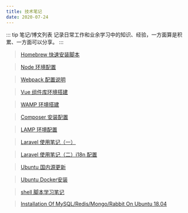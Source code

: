 ```yaml
---
title: 技术笔记
date: 2020-07-24
---
```


::: tip 笔记/博文列表
记录日常工作和业余学习中的知识、经验，一方面算是积累、一方面可以分享。
:::


> [Homebrew 快速安装脚本](./2020/2020-07-08-Homebrew.md)

> [Node 环境配置](./2020/2020-07-09-Node.md)

> [Webpack 配置说明](./2020/2020-07-10-Webpack.md)

> [Vue 组件库环境搭建](./2020/2020-07-12-Vue-Component-Library.md)

> [WAMP 环境搭建](./2020/2020-07-13-WAMP.md)

> [Composer 安装配置](./2020/2020-07-14-Composer.md)

> [LAMP 环境配置](./2020/2020-07-14-LAMP.md)

> [Laravel 使用笔记（一）](./2020/2020-07-15-Laravel-Part-1.md)

> [Laravel 使用笔记（二）i18n 配置](./2020/2020-07-17-Laravel-Part-2.md)

> [Ubuntu 国内源更新](./2020/2020-07-08-Ubuntu-Source.md)

> [Ubuntu Docker安装](./2020/2020-07-08-Ubuntu-Docker.md)

> [shell 脚本学习笔记](./2020/2020-07-08-Ubuntu-Shell.md)

> [Installation Of MySQL/Redis/Mongo/Rabbit On Ubuntu 18.04](./2020/2020-07-10-Ubuntu-Database.md)

